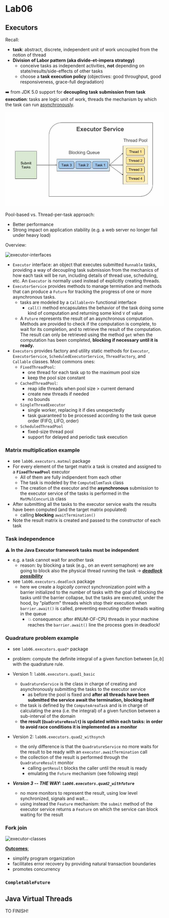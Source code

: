 # Lab06

## Executors

Recall:

- **task**: abstract, discrete, independent unit of work uncoupled from the notion of thread
- **Division of Labor pattern (aka divide-et-impera strategy)**
  - conceive tasks as independent activities, **not** depending on state/results/side-effects of other tasks
  - choose a **task execution policy** (objectives: good throughput, good responsiveness, grace-full degradation)

:arrow_right: from JDK 5.0 support for **decoupling task submission from task execution**: tasks are logic unit of work, threads the mechanism by which the task can run <ins>asynchronously</ins>.

![ExecutorService](../../../../../res/lab06/executors.jpeg)

Pool-based vs. Thread-per-task approach:

- Better performance
- Strong impact on application stability (e.g. a web server no longer fail under heavy load)

Overview:

![executor-interfaces](http://www.plantuml.com/plantuml/svg/dLPDR-Cu3BtdLsXzIZojznuKmHITwMA0nUwYoNOkSv5j9j54bWo9QXiC-j-NacNP-UfqDeVMeaYA8XyVzT4YD-WQoU05AeVQN0k5ODQy0ZkPjBpQyGsmx_o95mw5B2gjAcSCA6G_9XD6lwJFFaSNjCFYxqFd5gQLRXgkwZbxS4hnKi8iwBo6lqeZCDGjq-la9BcuLKoNtw52XbkECKwmB2bOLpO24Uhaco6tEri43L1ry7ySxBr3P-3cSJ6EDiytWDFPd3tc-I3rCXGDQ8Tp9hNQN36d17slIFWlVSq6NM7lkAf0IgYzdr9h2LoDzpzf1MUtgc0u_QRygk7xBpvMurhyilON4sgJZBwf8mUdUUpkbxm_G6l0KjaifH4OVJk9NcyK0RTxLMsDLjfPHWLh7N8KMXL98y-pB6GeorWfTRMpx9aBfD16-Shpw5rOEeVN-z_YvgLIz6KRIW8lICesNc9S8UFKz0GwfKRKZR_DeQi1Gxsd90bO4dR8JpHy6pJBQWkrezfU3FLSK4TMewXga7mFTP9qYRikWHlAwL2OofUXYpa92IwiX8DrXxjpLwWajtsCAseE7xbeMWbDWCHHsaOcVJlQSH5-M0-CwfKfU5vIe19MMr_fNjd3k_zUWdaI5PmtlkC-DPtnFmJdTnlUYvS3EzLzspcZhdclaw_Qx2Zw9GANz3yuQhdXb4GfRDFv6aoBedWBUYbJoUAUwgRDdbgiPfuy1UvP0xZL19SrqMHFkNPeiB-fEKrIcj82_3a4Z5ORehWPjVTGSReoXP1b2M17ryuoUuW5lnWgMhYsA1R7kPf7l_OIlKUzXFnpj9_d7IjFFHFFsHtbrEFhPhMWuiJcMIt69CizaQp0D485qda_uwedlODRASDPX80xJGKC7NCpEdTnQgBsls1Ybrk7jNvM5sYz3_q2xzjaVIhxIpzxcp-5nPk-4nSZe1qdFh-MiCRhCSK7B1gnsU8OYdr5vrqnqicVO-LARY62RU2HBEjdTXhLMPPsotq73-gNW6i358EVJOC3JYwwq6XA1Cxgg2efE4kp6dLahDW6dk065wh-dG3b8H4wnGyZ2Lxd5Cy_kNggzUY2IKO1VXZMKj8wgRK4UsqQofAJEwPf6N1fVpc2lip9yn-6scdj93lO-Jyk2Jd3D2dzM-62pqjpx6SztSj7hMsZRNoeLB5VHat-kBZgzi9uYmtSIGwxE3nZJcVgwLct60Z_WTfhIZGyEzNuAd0RT3xvCmUbrpS7ygKnGM_EdfpFJDt-p96qUzqEr4_effSAuslAE3N4HZp12DuXBrVCEzVzW_O0U4BNmYTsVpJBNoUJZxIWz_f_ "executor-interfaces")

- `Executor` interface: an object that executes submitted `Runnable` tasks, providing a way of decoupling task submission from the mechanics of how each task will be run, including details of thread use, scheduling, etc. An `Executor` is normally used instead of explicitly creating threads.
- `ExecutorService` provides methods to manage termination and methods that can produce a `Future` for tracking the progress of one or more asynchronous tasks.
  - tasks are modeled by a `Callable<V>` functional interface
    - `call()` method encapsulates the behavior of the task doing some kind of computation and returning some kind `V` of value
  - A `Future` represents the result of an asynchronous computation. Methods are provided to check if the computation is complete, to wait for its completion, and to retrieve the result of the computation. The result can only be retrieved using the method `get` when the computation has been completed, **blocking if necessary until it is ready.**
- `Executors` provides factory and utility static methods for `Executor`, `ExecutorService`, `ScheduledExecutorService`, `ThreadFactory`, and `Callable` classes. Most commons ones:
  - `FixedThreadPool`:
    - one thread for each task up to the maximum pool size
    - keep the pool size constant
  - `CachedThreadPool`:
    - reap idle threads when pool size > current demand
    - create new threads if needed
    - no bounds
  - `SingleThreadExecutor` 
    - single worker, replacing it if dies unexpectedly
    - task guaranteed to be processed according to the task queue order (FIFO, LIFO, order)
  - `ScheduledThreadPool`
    - fixed-size thread pool
    - support for delayed and periodic task execution

### Matrix multiplication example

- see `lab06.executors.matmul` package
- For every element of the target matrix a task is created and assigned to a **`FixedThreadPool`** executor
  - All of them are fully indipendent from each other
  - The task is modeled by the `ComputeElemTask` class
  - The creation of the executor and the **asynchronous** submission to the executor service of the tasks is performed in the `MatMulConcurLib` class
- After submitting all the tasks to the executor service waits the results have been computed (and the target matrix populated)
  - calling **blocking** `awaitTermination()`
- Note the result matrix is created and passed to the constructor of each task

### Task independence

:warning: **In the Java Executor framework tasks must be independent**

- e.g. a task cannot wait for another task
  - reason: by blocking a task (e.g., on an event semaphore) we are going to block also the physical thread running the task $\rightarrow$ <ins>**_deadlock possibility_**</ins>
- see `lab06.executors.deadlock` package
  - here we create a _logically correct_ synchronization point with a barrier initialized to the number of tasks with the goal of blocking the tasks until the barrier collapse, but the tasks are executed, under the hood, by "platform" threads which stop their execution when `barrier.await()` is called, preventing executing other threads waiting in the queue
    - :boom: consequence: after #NUM-OF-CPU threads in your machine reaches the `barrier.await()` line the process goes in deadlock!

### Quadrature problem example

- see `lab06.executors.quad*` package
- problem: compute the definite integral of a given function between $[a, b]$ with the quadrature rule.
- Version 1: `lab06.executors.quad1_basic`
  - `QuadratureService` is the class in charge of creating and asynchronously submitting the tasks to the executor service
    - as before the pool is fixed and **after all threads have been submitted the service await the termination, blocking itself**
  - the task is defined by the `ComputeAreaTask` and is in charge of calculating the area (i.e. the integral) of a given function between a sub-interval of the domain
  - **the result (`QuadratureResult`) is updated within each tasks: in order to avoid race conditions it is implemented as a monitor**

- Version 2: `lab06.executors.quad2_withsynch`
  - the only difference is that the `QuadratureService` no more waits for the result to be ready with an `executor.awaitTermination` call
  - the collection of the result is performed through the `QuadratureResult` monitor
    - calling `getResult` blocks the caller until the result is ready
    - emulating the `Future` mechanism (see following step)

- **_Version 3 -- THE WAY: `lab06.executors.quad2_withfuture`_**
  - no more monitors to represent the result, using low level synchronized, signals and wait...
  - using instead the `Feature` mechanism: the `submit` method of the executor service returns a `Feature` on which the service can block waiting for the result

### Fork join

![executor-classes](http://www.plantuml.com/plantuml/svg/XPB1Ri8m38RlVef8kspJ-W8JGapJE712KErkKazKk0bo78OqxTqNQEXA0P6JO-VxyplE92YAneODxSb6zL9OnX0e0DHEIRxGald8jIN9havxsYkvAdHv05m55RHgZhHvoziXM3TRfeQSXWlD7p1fFJZwBZ5ifbuU9Jg7AwPNiyZHYzaXnvGed_wJqwXHQ5IEBmGiChS2xpbAfwwIlm2jyOHjPhvsS--vQ_D6Dnafrq9O7O1J_IuukEpWT_GvxhzEQmtEx3mNSLkSGVqPBUsQgiXKtHlMm4J7NUcZP-YMFC0agQSFz0S0 "executor-classes")

<ins>**Outcomes**:</ins>

- simplify program organization
- facilitates error recovery by providing natural transaction boundaries
- promotes concurrency

### `CompletableFuture`

## Java Virtual Threads
TO FINISH!

